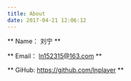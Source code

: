 ```yaml
---
title: About
date: 2017-04-21 12:06:12
---
```


** Name： 刘宁 **

** Email： ln152315@163.com **

** GiHub:  https://github.com/lnplayer **

